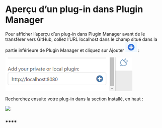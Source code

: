 # Aperçu d’un plug-in dans Plugin Manager

Pour afficher l’aperçu d’un plug-in dans Plugin Manager avant de le transférer vers GitHub, collez l’URL localhost dans le champ situé dans la partie inférieure de Plugin Manager et cliquez sur Ajouter ![](<../../../.gitbook/assets/image (44).png>) :

![](<../../../.gitbook/assets/image (16).png>)

Recherchez ensuite votre plug-in dans la section Installé, en haut :

![](https://formit3d.github.io/FormItExamplePlugins/docs/images/PluginManagerInstalledList.png)

### ****
